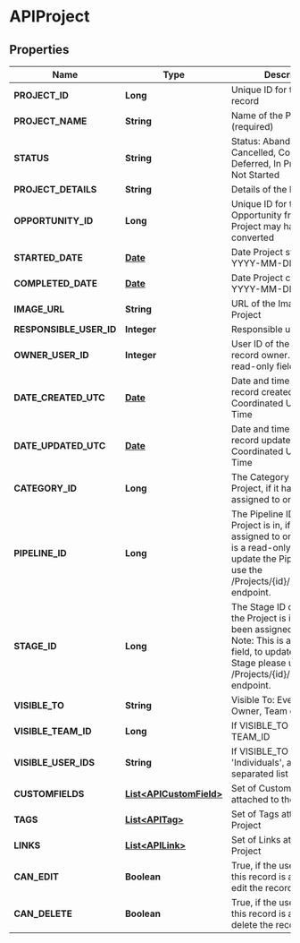 
# APIProject

## Properties
Name | Type | Description | Notes
------------ | ------------- | ------------- | -------------
**PROJECT_ID** | **Long** | Unique ID for the Project record |  [optional]
**PROJECT_NAME** | **String** | Name of the Project (required) | 
**STATUS** | **String** | Status: Abandoned, Cancelled, Completed, Deferred, In Progress or Not Started | 
**PROJECT_DETAILS** | **String** | Details of the Project |  [optional]
**OPPORTUNITY_ID** | **Long** | Unique ID for the Opportunity from which the Project may have been converted |  [optional]
**STARTED_DATE** | [**Date**](Date.md) | Date Project started, in YYYY-MM-DD format |  [optional]
**COMPLETED_DATE** | [**Date**](Date.md) | Date Project completed, in YYYY-MM-DD format |  [optional]
**IMAGE_URL** | **String** | URL of the Image for the Project |  [optional]
**RESPONSIBLE_USER_ID** | **Integer** | Responsible user ID |  [optional]
**OWNER_USER_ID** | **Integer** | User ID of the Project record owner. This is a read-only field. |  [optional]
**DATE_CREATED_UTC** | [**Date**](Date.md) | Date and time Project record created, as Coordinated Universal Time |  [optional]
**DATE_UPDATED_UTC** | [**Date**](Date.md) | Date and time Project record updated, as Coordinated Universal Time |  [optional]
**CATEGORY_ID** | **Long** | The Category ID of the Project, if it has been assigned to one. |  [optional]
**PIPELINE_ID** | **Long** | The Pipeline ID that the Project is in, if it has been assigned to one. Note: This is a read-only field, to update the Pipeline please use the /Projects/{id}/Pipeline endpoint. |  [optional]
**STAGE_ID** | **Long** | The Stage ID of the Stage the Project is in, if it has been assigned to one. Note: This is a read-only field, to update the Pipeline Stage please use the /Projects/{id}/PipelineStage endpoint. |  [optional]
**VISIBLE_TO** | **String** | Visible To: Everyone, Owner, Team or Individuals |  [optional]
**VISIBLE_TEAM_ID** | **Long** | If VISIBLE_TO is &#39;Team&#39;, the TEAM_ID |  [optional]
**VISIBLE_USER_IDS** | **String** | If VISIBLE_TO is &#39;Individuals&#39;, a comma separated list of user IDs |  [optional]
**CUSTOMFIELDS** | [**List&lt;APICustomField&gt;**](APICustomField.md) | Set of Custom Fields attached to the Project |  [optional]
**TAGS** | [**List&lt;APITag&gt;**](APITag.md) | Set of Tags attached to the Project |  [optional]
**LINKS** | [**List&lt;APILink&gt;**](APILink.md) | Set of Links attached to the Project |  [optional]
**CAN_EDIT** | **Boolean** | True, if the user retrieving this record is allowed to edit the record. |  [optional]
**CAN_DELETE** | **Boolean** | True, if the user retrieving this record is allowed to delete the record. |  [optional]



